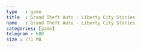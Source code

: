 ```yaml
---
type   : game
title  : Grand Theft Auto - Liberty City Stories
name   : Grand Theft Auto - Liberty City Stories
categories: [game]
telegram : 688
size : 771 MB
---
```




